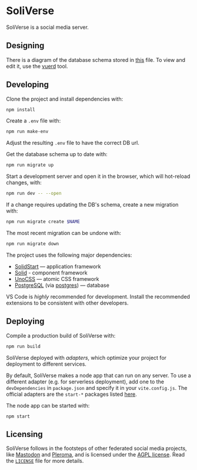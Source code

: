 # SoliVerse

SoliVerse is a social media server.

## Designing

There is a diagram of the database schema stored in [this](/meta/schema.vuerd.json) file. To view and edit it, use the [vuerd](https://github.com/vuerd/vuerd) tool.

## Developing

Clone the project and install dependencies with:

```sh
npm install
```

Create a `.env` file with:

```sh
npm run make-env
```

Adjust the resulting `.env` file to have the correct DB url.

Get the database schema up to date with:

```sh
npm run migrate up
```

Start a development server and open it in the browser, which will hot-reload changes, with:

```sh
npm run dev -- --open
```

If a change requires updating the DB's schema, create a new migration with:

```sh
npm run migrate create $NAME
```

The most recent migration can be undone with:

```sh
npm run migrate down
```

The project uses the following major dependencies:

- [SolidStart](https://start.solidjs.com) — application framework
- [Solid](https://solidjs.com) - component framework
- [UnoCSS](https://uno.antfu.me/) — atomic CSS framework
- [PostgreSQL](https://www.postgresql.org) (via [postgres](https://github.com/porsager/postgres)) — database

VS Code is _highly_ recommended for development. Install the recommended extensions to be consistent with other developers.

## Deploying

Compile a production build of SoliVerse with:

```sh
npm run build
```

SoliVerse deployed with _adapters_, which optimize your project for deployment to different services.

By default, SoliVerse makes a node app that can run on any server. To use a different adapter (e.g. for serverless deployment), add one to the `devDependencies` in `package.json` and specify it in your `vite.config.js`. The official adapters are the `start-*` packages listed [here](https://github.com/solidjs/solid-start/tree/main/packages).

The node app can be started with:

```
npm start
```

## Licensing

SoliVerse follows in the footsteps of other federated social media projects, like [Mastodon](https://joinmastodon.org/) and [Pleroma](https://pleroma.social/), and is licensed under the [AGPL license](https://www.gnu.org/licenses/agpl-3.0.en.html). Read the [`LICENSE`](/LICENSE.md) file for more details.

